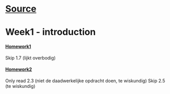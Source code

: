 [Source](http://ocw.mit.edu/courses/electrical-engineering-and-computer-science/6-189-a-gentle-introduction-to-programming-using-python-january-iap-2011/index.htm)
=


Week1 - introduction
=
#### [Homework1](http://ocw.mit.edu/courses/electrical-engineering-and-computer-science/6-189-a-gentle-introduction-to-programming-using-python-january-iap-2011/index.htm)
Skip 1.7 (lijkt overbodig)

#### [Homework2](http://ocw.mit.edu/courses/electrical-engineering-and-computer-science/6-189-a-gentle-introduction-to-programming-using-python-january-iap-2011/assignments/MIT6_189IAP11_hw2.pdf)
Only read 2.3 (niet de daadwerkelijke opdracht doen, te wiskundig)
Skip 2.5 (te wiskundig)
